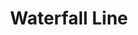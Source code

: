 ---
title: Waterfall Line
title_zh: 瀑布綫
route_sign: [W]
branch_line: false
stations:
  - station_code: [W1]
    name: Winterland
    name_zh: 冬地
    transfer:
      - route_sign: [G,C]
  - station_code: [W2]
    name: Uptown Cross
    name_zh: 上環十字
    transfer:
      - route_sign: [G]
  - station_code: [W3]
    name: Under the Falls
    name_zh: 瀑布下
    transfer:
      - route_sign: [R,P]
  - station_code: [W4]
    name: Mugen
    name_zh: 無限
    transfer:
      - route_sign: [B,V,D,P]
  - station_code: [W5]
    name: Downtown East
    name_zh: 下環東
    transfer:
      - route_sign: [C,D]
  - station_code: [W6]
    name: Downtown Core
    name_zh: 市中心
    transfer:
      - route_sign: [R,G]
  - station_code: [W7]
    name: Mount Austin
    name_zh: 柯士甸山
    transfer:
      - route_sign: [G,C]
  - station_code: [W8]
    name: Outlands South
    name_zh: 環外南
    transfer:
      - route_sign: [P]
  - station_code: [W9]
    name: Zero Zero
    name_zh: 零零
    transfer:
      - route_sign: [B]
  - station_code: [W10]
    name: Outlands North
    name_zh: 環外北
    transfer:
      - route_sign: [S]
custom_style: table{margin:0 auto}.station-code-bg{background-image:url(/img/bg/waterfallline.png);background-repeat:no-repeat;background-size:7px 101%;background-position:51px}
weight: 6
---